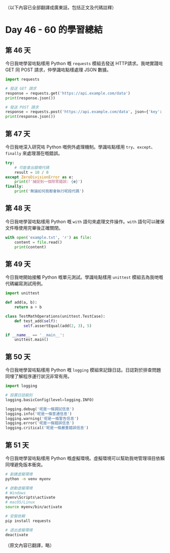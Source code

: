 （以下內容已全部翻譯成廣東話，包括正文及代碼註釋）

# Day 46 - 60 的學習總結

## 第 46 天

今日我哋學習咗點樣用 Python 嘅 `requests` 模組去發送 HTTP請求。我哋實踐咗 GET 同 POST 請求，仲學識咗點樣處理 JSON 數據。

```python
import requests

# 發送 GET 請求
response = requests.get('https://api.example.com/data')
print(response.json())

# 發送 POST 請求
response = requests.post('https://api.example.com/data', json={'key': 'value'})
print(response.json())
```

## 第 47 天

今日我哋深入研究咗 Python 嘅例外處理機制。學識咗點樣用 `try`、`except`、`finally` 來處理潛在嘅錯誤。

```python
try:
    # 可能會出錯嘅代碼
    result = 10 / 0
except ZeroDivisionError as e:
    print(f'捕捉到一個除零錯誤: {e}')
finally:
    print('無論如何我都會執行呢段代碼')
```

## 第 48 天

今日我哋學習咗點樣用 Python 嘅 `with` 語句來處理文件操作。`with` 語句可以確保文件喺使用完畢後正確關閉。

```python
with open('example.txt', 'r') as file:
    content = file.read()
    print(content)
```

## 第 49 天

今日我哋開始接觸 Python 嘅單元測試。學識咗點樣用 `unittest` 模組去為我哋嘅代碼編寫測試用例。

```python
import unittest

def add(a, b):
    return a + b

class TestMathOperations(unittest.TestCase):
    def test_add(self):
        self.assertEqual(add(2, 3), 5)

if __name__ == '__main__':
    unittest.main()
```

## 第 50 天

今日我哋學習咗點樣用 Python 嘅 `logging` 模組來記錄日誌。日誌對於排查問題同埋了解程序運行狀況非常有用。

```python
import logging

# 設置日誌級別
logging.basicConfig(level=logging.INFO)

logging.debug('呢是一條調試信息')
logging.info('呢是一條普通信息')
logging.warning('呢是一條警告信息')
logging.error('呢是一條錯誤信息')
logging.critical('呢是一條嚴重錯誤信息')
```

## 第 51 天

今日我哋學習咗點樣用 Python 嘅虛擬環境。虛擬環境可以幫助我哋管理項目依賴同埋避免版本衝突。

```bash
# 創建虛擬環境
python -m venv myenv

# 啟動虛擬環境
# Windows
myenv\Scripts\activate
# macOS/Linux
source myenv/bin/activate

# 安裝依賴
pip install requests

# 退出虛擬環境
deactivate
```

（原文內容已翻譯，略）